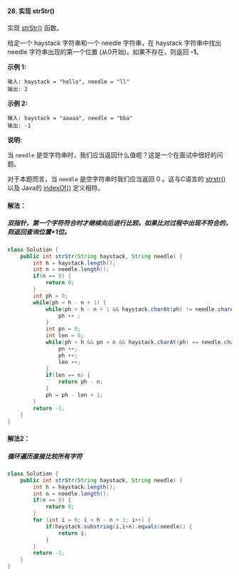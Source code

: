 #### 28. 实现 strStr()

实现 [strStr()](https://baike.baidu.com/item/strstr/811469) 函数。

给定一个 haystack 字符串和一个 needle 字符串，在 haystack 字符串中找出 needle 字符串出现的第一个位置 (从0开始)。如果不存在，则返回 **-1**。

**示例 1:**

```
输入: haystack = "hello", needle = "ll"
输出: 2
```

**示例 2:**

```
输入: haystack = "aaaaa", needle = "bba"
输出: -1
```

**说明:**

当 `needle` 是空字符串时，我们应当返回什么值呢？这是一个在面试中很好的问题。

对于本题而言，当 `needle` 是空字符串时我们应当返回 0 。这与C语言的 [strstr()](https://baike.baidu.com/item/strstr/811469) 以及 Java的 [indexOf()](https://docs.oracle.com/javase/7/docs/api/java/lang/String.html#indexOf(java.lang.String)) 定义相符。

#### 解法：

##### 双指针，第一个字符符合时才继续向后进行比较。如果比对过程中出现不符合的，则返回查询位置+1位。

```java
class Solution {
    public int strStr(String haystack, String needle) {
        int h = haystack.length();
        int n = needle.length();
        if(n == 0) {
            return 0;
        }
        int ph = 0;
        while(ph < h - n + 1) {
            while(ph < h - n + 1 && haystack.charAt(ph) != needle.charAt(0)) {
                ph ++ ;
            }
            int pn = 0;
            int len = 0;
            while(ph < h && pn < n && haystack.charAt(ph) == needle.charAt(pn)) {
                pn ++;
                ph ++;
                len ++;
            }
            if(len == n) {
                return ph - n;
            }
            ph = ph - len + 1;
        }
        return -1;
    }
}
```

#### 解法2：

##### 循环遍历直接比较所有字符

```java
class Solution {
    public int strStr(String haystack, String needle) {
        int h = haystack.length();
        int n = needle.length();
        if(n == 0) {
            return 0;
        }
        for (int i = 0; i < h - n + 1; i++) {
            if(haystack.substring(i,i+n).equals(needle)) {
                return i;
            }
        }
        return -1;
    }
}
```

